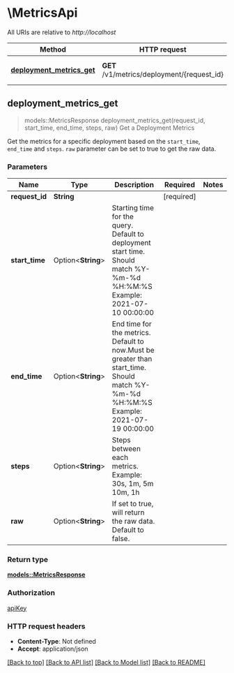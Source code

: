 # \MetricsApi

All URIs are relative to *http://localhost*

Method | HTTP request | Description
------------- | ------------- | -------------
[**deployment_metrics_get**](MetricsApi.md#deployment_metrics_get) | **GET** /v1/metrics/deployment/{request_id} | Get a Deployment Metrics



## deployment_metrics_get

> models::MetricsResponse deployment_metrics_get(request_id, start_time, end_time, steps, raw)
Get a Deployment Metrics

Get the metrics for a specific deployment based on the ```start_time```, ```end_time``` and ```steps```. ```raw``` parameter can be set to true to get the raw data.

### Parameters


Name | Type | Description  | Required | Notes
------------- | ------------- | ------------- | ------------- | -------------
**request_id** | **String** |  | [required] |
**start_time** | Option<**String**> | Starting time for the query. Default to deployment start time. Should match %Y-%m-%d %H:%M:%S    Example: 2021-07-10 00:00:00 |  |
**end_time** | Option<**String**> | End time for the metrics. Default to now.Must be greater than start_time. Should match %Y-%m-%d %H:%M:%S    Example: 2021-07-19 00:00:00 |  |
**steps** | Option<**String**> | Steps between each metrics.    Example: 30s, 1m, 5m 10m, 1h  |  |
**raw** | Option<**String**> | If set to true, will return the raw data. Default to false. |  |

### Return type

[**models::MetricsResponse**](MetricsResponse.md)

### Authorization

[apiKey](../README.md#apiKey)

### HTTP request headers

- **Content-Type**: Not defined
- **Accept**: application/json

[[Back to top]](#) [[Back to API list]](../README.md#documentation-for-api-endpoints) [[Back to Model list]](../README.md#documentation-for-models) [[Back to README]](../README.md)

